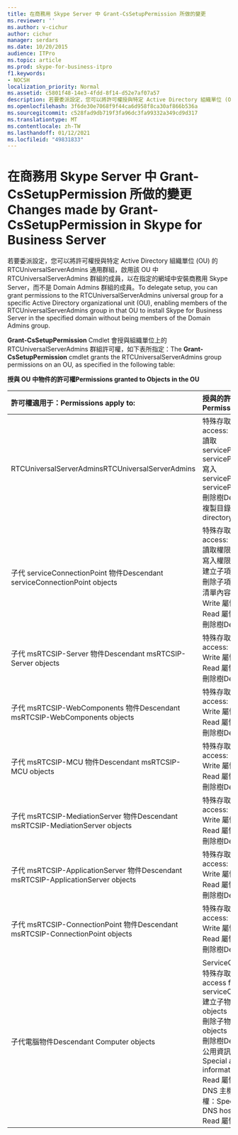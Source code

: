 ```yaml
---
title: 在商務用 Skype Server 中 Grant-CsSetupPermission 所做的變更
ms.reviewer: ''
ms.author: v-cichur
author: cichur
manager: serdars
ms.date: 10/20/2015
audience: ITPro
ms.topic: article
ms.prod: skype-for-business-itpro
f1.keywords:
- NOCSH
localization_priority: Normal
ms.assetid: c5801f48-14e3-4fdd-8f14-d52e7af07a57
description: 若要委派設定，您可以將許可權授與特定 Active Directory 組織單位 (OU) 的 RTCUniversalServerAdmins 通用群組，啟用該 OU 中 RTCUniversalServerAdmins 群組的成員，以在指定的網域中安裝商務用 Skype Server，而不是 Domain Admins 群組的成員。
ms.openlocfilehash: 3f6de30e7068f9f44ca6d958f8ca30af866b536a
ms.sourcegitcommit: c528fad9db719f3fa96dc3fa99332a349cd9d317
ms.translationtype: MT
ms.contentlocale: zh-TW
ms.lasthandoff: 01/12/2021
ms.locfileid: "49831833"
---
```

# <a name="changes-made-by-grant-cssetuppermission-in-skype-for-business-server"></a><span data-ttu-id="2bc03-103">在商務用 Skype Server 中 Grant-CsSetupPermission 所做的變更</span><span class="sxs-lookup"><span data-stu-id="2bc03-103">Changes made by Grant-CsSetupPermission in Skype for Business Server</span></span>
 
<span data-ttu-id="2bc03-104">若要委派設定，您可以將許可權授與特定 Active Directory 組織單位 (OU) 的 RTCUniversalServerAdmins 通用群組，啟用該 OU 中 RTCUniversalServerAdmins 群組的成員，以在指定的網域中安裝商務用 Skype Server，而不是 Domain Admins 群組的成員。</span><span class="sxs-lookup"><span data-stu-id="2bc03-104">To delegate setup, you can grant permissions to the RTCUniversalServerAdmins universal group for a specific Active Directory organizational unit (OU), enabling members of the RTCUniversalServerAdmins group in that OU to install Skype for Business Server in the specified domain without being members of the Domain Admins group.</span></span> 
  
<span data-ttu-id="2bc03-105">**Grant-CsSetupPermission** Cmdlet 會授與組織單位上的 RTCUniversalServerAdmins 群組許可權，如下表所指定：</span><span class="sxs-lookup"><span data-stu-id="2bc03-105">The **Grant-CsSetupPermission** cmdlet grants the RTCUniversalServerAdmins group permissions on an OU, as specified in the following table:</span></span>
  
<span data-ttu-id="2bc03-106">**授與 OU 中物件的許可權**</span><span class="sxs-lookup"><span data-stu-id="2bc03-106">**Permissions granted to Objects in the OU**</span></span>

|<span data-ttu-id="2bc03-107">**許可權適用于：**</span><span class="sxs-lookup"><span data-stu-id="2bc03-107">**Permissions apply to:**</span></span>|<span data-ttu-id="2bc03-108">**授與的許可權：**</span><span class="sxs-lookup"><span data-stu-id="2bc03-108">**Permissions granted are:**</span></span>|
|:-----|:-----|
|<span data-ttu-id="2bc03-109">RTCUniversalServerAdmins</span><span class="sxs-lookup"><span data-stu-id="2bc03-109">RTCUniversalServerAdmins</span></span>  <br/> | <span data-ttu-id="2bc03-110">特殊存取權：</span><span class="sxs-lookup"><span data-stu-id="2bc03-110">Special access:</span></span> <br/>  <span data-ttu-id="2bc03-111">讀取 servicePrincipalName</span><span class="sxs-lookup"><span data-stu-id="2bc03-111">Read servicePrincipalName</span></span> <br/>  <span data-ttu-id="2bc03-112">寫入 servicePrincipalName</span><span class="sxs-lookup"><span data-stu-id="2bc03-112">Write servicePrincipalName</span></span> <br/>  <span data-ttu-id="2bc03-113">刪除樹</span><span class="sxs-lookup"><span data-stu-id="2bc03-113">Delete tree</span></span> <br/>  <span data-ttu-id="2bc03-114">複製目錄變更</span><span class="sxs-lookup"><span data-stu-id="2bc03-114">Replicating directory changes</span></span> <br/> |
|<span data-ttu-id="2bc03-115">子代 serviceConnectionPoint 物件</span><span class="sxs-lookup"><span data-stu-id="2bc03-115">Descendant serviceConnectionPoint objects</span></span>  <br/> | <span data-ttu-id="2bc03-116">特殊存取權：</span><span class="sxs-lookup"><span data-stu-id="2bc03-116">Special access:</span></span> <br/>  <span data-ttu-id="2bc03-117">讀取權限</span><span class="sxs-lookup"><span data-stu-id="2bc03-117">Read permissions</span></span> <br/>  <span data-ttu-id="2bc03-118">寫入權限</span><span class="sxs-lookup"><span data-stu-id="2bc03-118">Write permissions</span></span> <br/>  <span data-ttu-id="2bc03-119">建立子項</span><span class="sxs-lookup"><span data-stu-id="2bc03-119">Create child</span></span> <br/>  <span data-ttu-id="2bc03-120">刪除子項</span><span class="sxs-lookup"><span data-stu-id="2bc03-120">Delete child</span></span> <br/>  <span data-ttu-id="2bc03-121">清單內容</span><span class="sxs-lookup"><span data-stu-id="2bc03-121">List contents</span></span> <br/>  <span data-ttu-id="2bc03-122">Write 屬性</span><span class="sxs-lookup"><span data-stu-id="2bc03-122">Write property</span></span> <br/>  <span data-ttu-id="2bc03-123">Read 屬性</span><span class="sxs-lookup"><span data-stu-id="2bc03-123">Read property</span></span> <br/>  <span data-ttu-id="2bc03-124">刪除樹</span><span class="sxs-lookup"><span data-stu-id="2bc03-124">Delete tree</span></span> <br/> |
|<span data-ttu-id="2bc03-125">子代 msRTCSIP-Server 物件</span><span class="sxs-lookup"><span data-stu-id="2bc03-125">Descendant msRTCSIP-Server objects</span></span>  <br/> | <span data-ttu-id="2bc03-126">特殊存取權：</span><span class="sxs-lookup"><span data-stu-id="2bc03-126">Special access:</span></span> <br/>  <span data-ttu-id="2bc03-127">Write 屬性</span><span class="sxs-lookup"><span data-stu-id="2bc03-127">Write property</span></span> <br/>  <span data-ttu-id="2bc03-128">Read 屬性</span><span class="sxs-lookup"><span data-stu-id="2bc03-128">Read property</span></span> <br/>  <span data-ttu-id="2bc03-129">刪除樹</span><span class="sxs-lookup"><span data-stu-id="2bc03-129">Delete tree</span></span> <br/> |
|<span data-ttu-id="2bc03-130">子代 msRTCSIP-WebComponents 物件</span><span class="sxs-lookup"><span data-stu-id="2bc03-130">Descendant msRTCSIP-WebComponents objects</span></span>  <br/> | <span data-ttu-id="2bc03-131">特殊存取權：</span><span class="sxs-lookup"><span data-stu-id="2bc03-131">Special access:</span></span> <br/>  <span data-ttu-id="2bc03-132">Write 屬性</span><span class="sxs-lookup"><span data-stu-id="2bc03-132">Write property</span></span> <br/>  <span data-ttu-id="2bc03-133">Read 屬性</span><span class="sxs-lookup"><span data-stu-id="2bc03-133">Read property</span></span> <br/>  <span data-ttu-id="2bc03-134">刪除樹</span><span class="sxs-lookup"><span data-stu-id="2bc03-134">Delete tree</span></span> <br/> |
|<span data-ttu-id="2bc03-135">子代 msRTCSIP-MCU 物件</span><span class="sxs-lookup"><span data-stu-id="2bc03-135">Descendant msRTCSIP-MCU objects</span></span>  <br/> | <span data-ttu-id="2bc03-136">特殊存取權：</span><span class="sxs-lookup"><span data-stu-id="2bc03-136">Special access:</span></span> <br/>  <span data-ttu-id="2bc03-137">Write 屬性</span><span class="sxs-lookup"><span data-stu-id="2bc03-137">Write property</span></span> <br/>  <span data-ttu-id="2bc03-138">Read 屬性</span><span class="sxs-lookup"><span data-stu-id="2bc03-138">Read property</span></span> <br/>  <span data-ttu-id="2bc03-139">刪除樹</span><span class="sxs-lookup"><span data-stu-id="2bc03-139">Delete tree</span></span> <br/> |
|<span data-ttu-id="2bc03-140">子代 msRTCSIP-MediationServer 物件</span><span class="sxs-lookup"><span data-stu-id="2bc03-140">Descendant msRTCSIP-MediationServer objects</span></span>  <br/> | <span data-ttu-id="2bc03-141">特殊存取權：</span><span class="sxs-lookup"><span data-stu-id="2bc03-141">Special access:</span></span> <br/>  <span data-ttu-id="2bc03-142">Write 屬性</span><span class="sxs-lookup"><span data-stu-id="2bc03-142">Write property</span></span> <br/>  <span data-ttu-id="2bc03-143">Read 屬性</span><span class="sxs-lookup"><span data-stu-id="2bc03-143">Read property</span></span> <br/>  <span data-ttu-id="2bc03-144">刪除樹</span><span class="sxs-lookup"><span data-stu-id="2bc03-144">Delete tree</span></span> <br/> |
|<span data-ttu-id="2bc03-145">子代 msRTCSIP-ApplicationServer 物件</span><span class="sxs-lookup"><span data-stu-id="2bc03-145">Descendant msRTCSIP-ApplicationServer objects</span></span>  <br/> | <span data-ttu-id="2bc03-146">特殊存取權：</span><span class="sxs-lookup"><span data-stu-id="2bc03-146">Special access:</span></span> <br/>  <span data-ttu-id="2bc03-147">Write 屬性</span><span class="sxs-lookup"><span data-stu-id="2bc03-147">Write property</span></span> <br/>  <span data-ttu-id="2bc03-148">Read 屬性</span><span class="sxs-lookup"><span data-stu-id="2bc03-148">Read property</span></span> <br/>  <span data-ttu-id="2bc03-149">刪除樹</span><span class="sxs-lookup"><span data-stu-id="2bc03-149">Delete tree</span></span> <br/> |
|<span data-ttu-id="2bc03-150">子代 msRTCSIP-ConnectionPoint 物件</span><span class="sxs-lookup"><span data-stu-id="2bc03-150">Descendant msRTCSIP-ConnectionPoint objects</span></span>  <br/> | <span data-ttu-id="2bc03-151">特殊存取權：</span><span class="sxs-lookup"><span data-stu-id="2bc03-151">Special access:</span></span> <br/>  <span data-ttu-id="2bc03-152">Write 屬性</span><span class="sxs-lookup"><span data-stu-id="2bc03-152">Write property</span></span> <br/>  <span data-ttu-id="2bc03-153">Read 屬性</span><span class="sxs-lookup"><span data-stu-id="2bc03-153">Read property</span></span> <br/>  <span data-ttu-id="2bc03-154">刪除樹</span><span class="sxs-lookup"><span data-stu-id="2bc03-154">Delete tree</span></span> <br/> |
|<span data-ttu-id="2bc03-155">子代電腦物件</span><span class="sxs-lookup"><span data-stu-id="2bc03-155">Descendant Computer objects</span></span>  <br/> | <span data-ttu-id="2bc03-156">ServiceConnectionPoint 的特殊存取權：</span><span class="sxs-lookup"><span data-stu-id="2bc03-156">Special access for serviceConnectionPoint:</span></span> <br/>  <span data-ttu-id="2bc03-157">建立子物件</span><span class="sxs-lookup"><span data-stu-id="2bc03-157">Create child objects</span></span> <br/>  <span data-ttu-id="2bc03-158">刪除子物件</span><span class="sxs-lookup"><span data-stu-id="2bc03-158">Delete child objects</span></span> <br/>  <span data-ttu-id="2bc03-159">刪除樹</span><span class="sxs-lookup"><span data-stu-id="2bc03-159">Delete tree</span></span> <br/>  <span data-ttu-id="2bc03-160">公用資訊的特殊存取權：</span><span class="sxs-lookup"><span data-stu-id="2bc03-160">Special access for public information:</span></span> <br/>  <span data-ttu-id="2bc03-161">Read 屬性</span><span class="sxs-lookup"><span data-stu-id="2bc03-161">Read property</span></span> <br/>  <span data-ttu-id="2bc03-162">DNS 主機名稱的特殊存取權：</span><span class="sxs-lookup"><span data-stu-id="2bc03-162">Special access for DNS host name:</span></span> <br/>  <span data-ttu-id="2bc03-163">Read 屬性</span><span class="sxs-lookup"><span data-stu-id="2bc03-163">Read property</span></span> <br/> |
   

